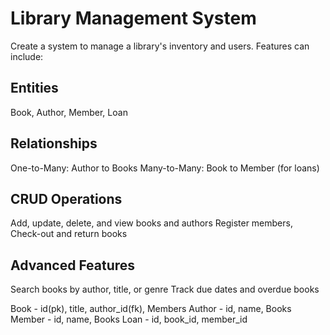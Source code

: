 # Library Management System
Create a system to manage a library's inventory and users. Features can include:

## Entities
Book, Author, Member, Loan
## Relationships
One-to-Many: Author to Books
Many-to-Many: Book to Member (for loans)
## CRUD Operations
Add, update, delete, and view books and authors
Register members, Check-out and return books
## Advanced Features
Search books by author, title, or genre
Track due dates and overdue books

Book - id(pk), title, author_id(fk), Members
Author - id, name, Books
Member - id, name, Books
Loan - id, book_id, member_id